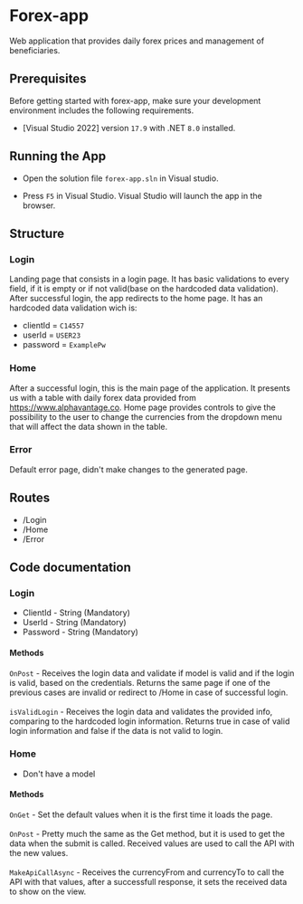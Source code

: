 # Forex-app
Web application that provides daily forex prices and management of beneficiaries.

## Prerequisites

Before getting started with forex-app, make sure your development environment includes the following requirements.

* [Visual Studio 2022] version `17.9` with .NET `8.0` installed.

## Running the App

* Open the solution file `forex-app.sln` in Visual studio.

* Press `F5` in Visual Studio. Visual Studio will launch the app in the browser.

## Structure

### Login
  Landing page that consists in a login page. It has basic validations to every field, if it is empty or if not valid(base on the hardcoded data validation). 
  After successful login, the app redirects to the home page.
  It has an hardcoded data validation wich is:
  - clientId = `C14557`
  - userId = `USER23`
  - password = `ExamplePw`
### Home
  After a successful login, this is the main page of the application. It presents us with a table with daily forex data provided from https://www.alphavantage.co.
  Home page provides controls to give the possibility to the user to change the currencies from the dropdown menu that will affect the data shown in the table.
 
### Error
  Default error page, didn't make changes to the generated page.

## Routes

- /Login
- /Home
- /Error

## Code documentation

### Login
- ClientId - String (Mandatory)
- UserId - String (Mandatory)
- Password - String (Mandatory)

#### Methods

`OnPost` - Receives the login data and validate if model is valid and if the login is valid, based on the credentials. Returns the same page if one of the previous cases are invalid or redirect to /Home in case of successful login.<br><br>
`isValidLogin` - Receives the login data and validates the provided info, comparing to the hardcoded login information. Returns true in case of valid login information and false if the data is not valid to login.

### Home

- Don't have a model

#### Methods
`OnGet` - Set the default values when it is the first time it loads the page.<br><br>
`OnPost` - Pretty much the same as the Get method, but it is used to get the data when the submit is called. Received values are used to call the API with the new values.<br><br>
`MakeApiCallAsync` - Receives the currencyFrom and currencyTo to call the API with that values, after a successfull response, it sets the received data to show on the view.
